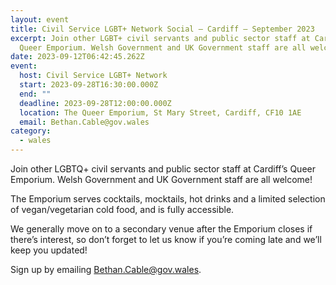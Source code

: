 ```yaml
---
layout: event
title: Civil Service LGBT+ Network Social – Cardiff – September 2023
excerpt: Join other LGBT+ civil servants and public sector staff at Cardiff’s
  Queer Emporium. Welsh Government and UK Government staff are all welcome!
date: 2023-09-12T06:42:45.262Z
event:
  host: Civil Service LGBT+ Network
  start: 2023-09-28T16:30:00.000Z
  end: ""
  deadline: 2023-09-28T12:00:00.000Z
  location: The Queer Emporium, St Mary Street, Cardiff, CF10 1AE
  email: Bethan.Cable@gov.wales
category:
  - wales
---
```

Join other LGBTQ+ civil servants and public sector staff at Cardiff’s Queer Emporium. Welsh Government and UK Government staff are all welcome!

The Emporium serves cocktails, mocktails, hot drinks and a limited selection of vegan/vegetarian cold food, and is fully accessible. 

We generally move on to a secondary venue after the Emporium closes if there’s interest, so don’t forget to let us know if you’re coming late and we’ll keep you updated!

Sign up by emailing [Bethan.Cable@gov.wales](<mailto: Bethan.Cable@gov.wales>).